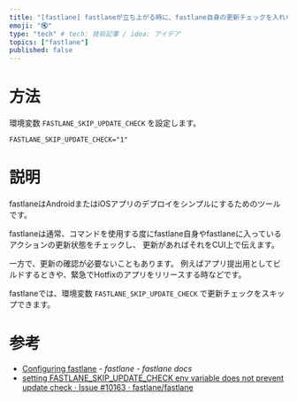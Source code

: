 ```yaml
---
title: "[fastlane] fastlaneが立ち上がる時に、fastlane自身の更新チェックを入れない方法"
emoji: "🔇"
type: "tech" # tech: 技術記事 / idea: アイデア
topics: ["fastlane"]
published: false
---
```


# 方法
環境変数 `FASTLANE_SKIP_UPDATE_CHECK` を設定します。

```txt:.env
FASTLANE_SKIP_UPDATE_CHECK="1"
```


# 説明
fastlaneはAndroidまたはiOSアプリのデプロイをシンプルにするためのツールです。

fastlaneは通常、コマンドを使用する度にfastlane自身やfastlaneに入っているアクションの更新状態をチェックし、
更新があればそれをCUI上で伝えます。

一方で、更新の確認が必要ないこともあります。
例えばアプリ提出用としてビルドするときや、緊急でHotfixのアプリをリリースする時などです。

fastlaneでは、環境変数 `FASTLANE_SKIP_UPDATE_CHECK` で更新チェックをスキップできます。



# 参考
- [Configuring fastlane](https://docs.fastlane.tools/advanced/fastlane/#configuring-fastlane) - _fastlane - fastlane docs_
- [setting FASTLANE_SKIP_UPDATE_CHECK env variable does not prevent update check · Issue #10163 · fastlane/fastlane](https://github.com/fastlane/fastlane/issues/10163)
